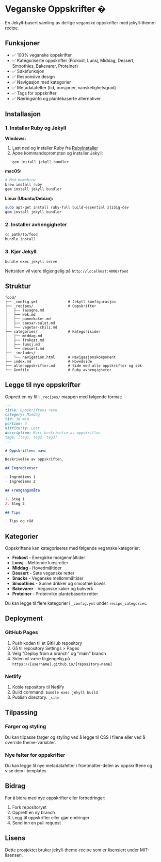 # Veganske Oppskrifter �

En Jekyll-basert samling av deilige veganske oppskrifter med jekyll-theme-recipe.

## Funksjoner

- ✅ 100% veganske oppskrifter
- ✅ Kategoriserte oppskrifter (Frokost, Lunsj, Middag, Dessert, Smoothies, Bakevarer, Proteiner)
- ✅ Søkefunksjon
- ✅ Responsive design
- ✅ Navigasjon med kategorier
- ✅ Metadatafelter (tid, porsjoner, vanskelighetsgrad)
- ✅ Tags for oppskrifter
- ✅ Næringsinfo og plantebaserte alternativer

## Installasjon

### 1. Installer Ruby og Jekyll

**Windows:**
1. Last ned og installer Ruby fra [RubyInstaller](https://rubyinstaller.org/)
2. Åpne kommandoprompten og installer Jekyll:
   ```
   gem install jekyll bundler
   ```

**macOS:**
```bash
# Med Homebrew
brew install ruby
gem install jekyll bundler
```

**Linux (Ubuntu/Debian):**
```bash
sudo apt-get install ruby-full build-essential zlib1g-dev
gem install jekyll bundler
```

### 2. Installer avhengigheter

```bash
cd path/to/food
bundle install
```

### 3. Kjør Jekyll

```bash
bundle exec jekyll serve
```

Nettsiden vil være tilgjengelig på `http://localhost:4000/food`

## Struktur

```
food/
├── _config.yml              # Jekyll konfigurasjon
├── _recipes/                # Oppskrifter
│   ├── lasagne.md
│   ├── wok.md
│   ├── pannekaker.md
│   ├── caesar-salat.md
│   └── vegetar-chili.md
├── categories/              # Kategorisider
│   ├── middag.md
│   ├── frokost.md
│   ├── lunsj.md
│   └── dessert.md
├── _includes/
│   └── navigation.html      # Navigasjonskomponent
├── index.md                 # Hovedside
├── alle-oppskrifter.md      # Side med alle oppskrifter og søk
└── Gemfile                  # Ruby avhengigheter
```

## Legge til nye oppskrifter

Opprett en ny fil i `_recipes/` mappen med følgende format:

```markdown
---
title: Oppskriftens navn
category: Middag
tid: 30 min
portion: 4
difficulty: Lett
description: Kort beskrivelse av oppskriften
tags: [tag1, tag2, tag3]
---

# Oppskriftens navn

Beskrivelse av oppskriften.

## Ingredienser

- Ingrediens 1
- Ingrediens 2

## Fremgangsmåte

1. Steg 1
2. Steg 2

## Tips

- Tips og råd
```

## Kategorier

Oppskriftene kan kategoriseres med følgende veganske kategorier:
- **Frokost** - Energirike morgenmåltider
- **Lunsj** - Mettende lunsjretter
- **Middag** - Hovedmåltider  
- **Dessert** - Søte veganske retter
- **Snacks** - Veganske mellommåltider
- **Smoothies** - Sunne drikker og smoothie bowls
- **Bakevarer** - Veganske kaker og bakverk
- **Proteiner** - Proteinrike plantebaserte retter

Du kan legge til flere kategorier i `_config.yml` under `recipe_categories`.

## Deployment

### GitHub Pages

1. Push koden til et GitHub repository
2. Gå til repository Settings > Pages
3. Velg "Deploy from a branch" og "main" branch
4. Siden vil være tilgjengelig på `https://[username].github.io/[repository-name]`

### Netlify

1. Koble repository til Netlify
2. Build command: `bundle exec jekyll build`
3. Publish directory: `_site`

## Tilpassing

### Farger og styling

Du kan tilpasse farger og styling ved å legge til CSS i filene eller ved å override theme-variabler.

### Nye felter for oppskrifter

Du kan legge til nye metadatafelter i frontmatter-delen av oppskriftene og vise dem i templates.

## Bidrag

For å bidra med nye oppskrifter eller forbedringer:

1. Fork repositoryet
2. Opprett en ny branch
3. Legg til oppskrifter eller gjør endringer
4. Send inn en pull request

## Lisens

Dette prosjektet bruker jekyll-theme-recipe som er lisensiert under MIT-lisensen.
